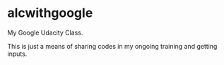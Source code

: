 # alcwithgoogle
<P>My Google Udacity Class.</p>
<p>This is just a means of sharing codes in my ongoing training and getting inputs.</p>
